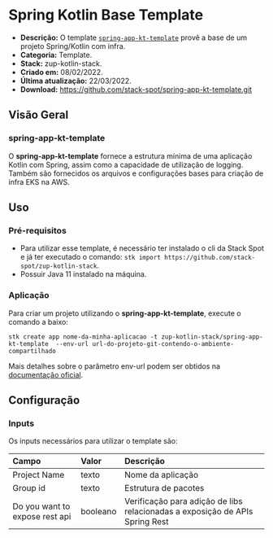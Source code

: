 # Spring Kotlin Base Template

- **Descrição:** O template [`spring-app-kt-template`](https://github.com/stack-spot/spring-app-kt-template) provê a base de um projeto Spring/Kotlin com infra.
- **Categoria:** Template.
- **Stack:** zup-kotlin-stack.
- **Criado em:** 08/02/2022.
- **Última atualização:** 22/03/2022.
- **Download:** https://github.com/stack-spot/spring-app-kt-template.git


## **Visão Geral**
### **spring-app-kt-template**

O **spring-app-kt-template** fornece a estrutura mínima de uma aplicação Kotlin com Spring, assim como a capacidade de utilização de logging.
Também são fornecidos os arquivos e configurações bases para criação de infra EKS na AWS. 

## **Uso**

### **Pré-requisitos**
- Para utilizar esse template, é necessário ter instalado o cli da Stack Spot e já ter executado o comando:
```stk import https://github.com/stack-spot/zup-kotlin-stack```.
- Possuir Java 11 instalado na máquina.


### **Aplicação**
Para criar um projeto utilizando o **spring-app-kt-template**, execute o comando a baixo:

```
stk create app nome-da-minha-aplicacao -t zup-kotlin-stack/spring-app-kt-template  --env-url url-do-projeto-git-contendo-o-ambiente-compartilhado

```
Mais detalhes sobre o parâmetro env-url podem ser obtidos na [documentação oficial](https://docs.stackspot.com/v3.0.0/stk-cli/commands/commands-list/stk-create-app/).

## **Configuração**

### **Inputs**
Os inputs necessários para utilizar o template são:

| **Campo** | **Valor** | **Descrição** |
| :--- | :--- | :--- |
| Project Name| texto | Nome da aplicação  |
| Group id| texto | Estrutura de pacotes  |
| Do you want to expose rest api | booleano | Verificação para adição de libs relacionadas a exposição de APIs Spring Rest  |
